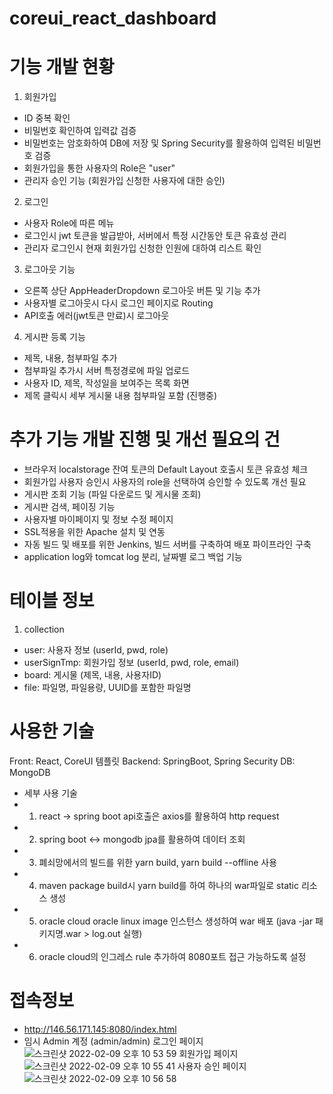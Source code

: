 # coreui_react_dashboard
# 기능 개발 현황
1) 회원가입 
- ID 중복 확인
- 비밀번호 확인하여 입력값 검증
- 비밀번호는 암호화하여 DB에 저장 및 Spring Security를 활용하여 입력된 비밀번호 검증
- 회원가입을 통한 사용자의 Role은 "user"
- 관리자 승인 기능 (회원가입 신청한 사용자에 대한 승인)
2) 로그인
- 사용자 Role에 따른 메뉴
- 로그인시 jwt 토큰을 발급받아, 서버에서 특정 시간동안 토큰 유효성 관리
- 관리자 로그인시 현재 회원가입 신청한 인원에 대하여 리스트 확인
3) 로그아웃 기능
- 오른쪽 상단 AppHeaderDropdown 로그아웃 버튼 및 기능 추가
- 사용자별 로그아웃시 다시 로그인 페이지로 Routing
- API호출 에러(jwt토큰 만료)시 로그아웃
4) 게시판 등록 기능
- 제목, 내용, 첨부파일 추가
- 첨부파일 추가시 서버 특정경로에 파일 업로드
- 사용자 ID, 제목, 작성일을 보여주는 목록 화면
- 제목 클릭시 세부 게시물 내용 첨부파일 포함 (진행중)
# 추가 기능 개발 진행 및 개선 필요의 건
- 브라우저 localstorage 잔여 토큰의 Default Layout 호출시 토큰 유효성 체크
- 회원가입 사용자 승인시 사용자의 role을 선택하여 승인할 수 있도록 개선 필요
- 게시판 조회 기능 (파일 다운로드 및 게시물 조회)
- 게시판 검색, 페이징 기능
- 사용자별 마이페이지 및 정보 수정 페이지
- SSL적용을 위한 Apache 설치 및 연동
- 자동 빌드 및 배포를 위한 Jenkins, 빌드 서버를 구축하여 배포 파이프라인 구축
- application log와 tomcat log 분리, 날짜별 로그 백업 기능
# 테이블 정보
1) collection
- user: 사용자 정보 (userId, pwd, role)
- userSignTmp: 회원가입 정보 (userId, pwd, role, email)
- board: 게시물 (제목, 내용, 사용자ID)
- file: 파일명, 파일용량, UUID를 포함한 파일명
# 사용한 기술
Front: React, CoreUI 템플릿
Backend: SpringBoot, Spring Security
DB: MongoDB 
- 세부 사용 기술
- 1) react -> spring boot api호출은 axios를 활용하여 http request
- 2) spring boot <-> mongodb jpa를 활용하여 데이터 조회
- 3) 폐쇠망에서의 빌드를 위한 yarn build, yarn build --offline 사용
- 4) maven package build시 yarn build를 하여 하나의 war파일로 static 리소스 생성
- 5) oracle cloud oracle linux image 인스턴스 생성하여 war 배포 (java -jar 패키지명.war > log.out 실행)
- 6) oracle cloud의 인그레스 rule 추가하여 8080포트 접근 가능하도록 설정
# 접속정보
- http://146.56.171.145:8080/index.html 
- 임시 Admin 계정 (admin/admin)
로그인 페이지
![스크린샷 2022-02-09 오후 10 53 59](https://user-images.githubusercontent.com/60498178/153215164-f0ab9914-f90f-4a4b-bb32-b7c097192b27.png)
회원가입 페이지
![스크린샷 2022-02-09 오후 10 55 41](https://user-images.githubusercontent.com/60498178/153215432-bb0dfe99-e5e8-4bcb-a4f2-f0a80e4ae585.png)
사용자 승인 페이지
![스크린샷 2022-02-09 오후 10 56 58](https://user-images.githubusercontent.com/60498178/153215648-224435e2-6d00-4578-aef0-281dd43cf696.png)

